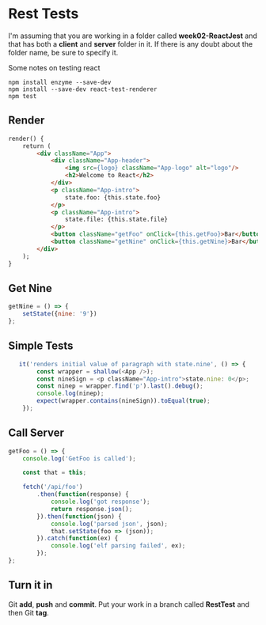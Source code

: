 # Rest Tests

I'm assuming that you are working in a folder called **week02-ReactJest** and that has both a **client** and **server** folder in it. If there is any doubt about the folder name, be sure to specify it.

Some notes on testing react

```
npm install enzyme --save-dev
npm install --save-dev react-test-renderer
npm test
```

## Render

```HTML
render() {
    return (
        <div className="App">
            <div className="App-header">
                <img src={logo} className="App-logo" alt="logo"/>
                <h2>Welcome to React</h2>
            </div>
            <p className="App-intro">
                state.foo: {this.state.foo}
            </p>
            <p className="App-intro">
                state.file: {this.state.file}
            </p>
            <button className="getFoo" onClick={this.getFoo}>Bar</button>
            <button className="getNine" onClick={this.getNine}>Bar</button>
        </div>
    );
}
```

## Get Nine

```javascript
getNine = () => {
    setState({nine: '9'})
};
```

## Simple Tests

```javascript
   it('renders initial value of paragraph with state.nine', () => {
        const wrapper = shallow(<App />);
        const nineSign = <p className="App-intro">state.nine: 0</p>;
        const ninep = wrapper.find('p').last().debug();
        console.log(ninep);
        expect(wrapper.contains(nineSign)).toEqual(true);
    });
```

## Call Server

```javascript
getFoo = () => {
    console.log('GetFoo is called');

    const that = this;

    fetch('/api/foo')
        .then(function(response) {
            console.log('got response');
            return response.json();
        }).then(function(json) {
            console.log('parsed json', json);
            that.setState(foo => (json));
        }).catch(function(ex) {
            console.log('elf parsing failed', ex);
        });
};
```

## Turn it in

Git **add**, **push** and **commit**. Put your work in a branch called **RestTest** and then Git **tag**.
